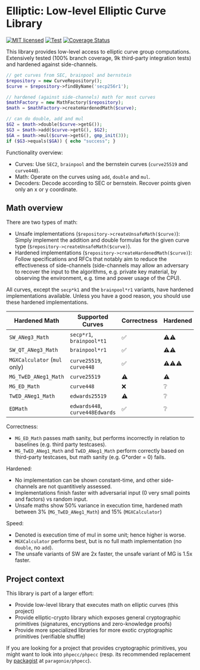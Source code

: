 # Elliptic: Low-level Elliptic Curve Library

[![MIT licensed](https://img.shields.io/badge/license-MIT-blue.svg)](./LICENSE)
[![Test](https://github.com/famoser/elliptic/actions/workflows/integration.yml/badge.svg)](https://github.com/famoser/elliptic/actions/workflows/integration.yml)
[![Coverage Status](https://coveralls.io/repos/github/famoser/elliptic/badge.svg?branch=main)](https://coveralls.io/github/famoser/elliptic)

This library provides low-level access to elliptic curve group computations.
Extensively tested (100% branch coverage, 9k third-party integration tests) and hardened against side-channels.

```php
// get curves from SEC, brainpool and bernstein
$repository = new CurveRepository();
$curve = $repository->findByName('secp256r1');

// hardened (against side-channels) math for most curves
$mathFactory = new MathFactory($repository);
$math = $mathFactory->createHardenedMath($curve);

// can do double, add and mul
$G2 = $math->double($curve->getG());
$G3 = $math->add($curve->getG(), $G2);
$GA = $math->mul($curve->getG(), gmp_init(3));
if ($G3->equals($GA)) { echo "success"; }
```

Functionality overview:
- Curves: Use `SEC2`, `brainpool` and the bernstein curves (`curve25519` and `curve448`).
- Math: Operate on the curves using `add`, `double` and `mul`.
- Decoders: Decode according to SEC or bernstein. Recover points given only an x or y coordinate.


## Math overview

There are two types of math:
- Unsafe implementations (`$repository->createUnsafeMath($curve)`): Simply implement the addition and double formulas for the given curve type (`$repository->createUnsafeMath($curve)`).
- Hardened implementations (`$repository->createHardenedMath($curve)`): Follow specifications and RFCs that notably aim to reduce the effectiveness of side-channels (side-channels may allow an adversary to recover the input to the algorithms, e.g. private key material, by observing the environment, e.g. time and power usage of the CPU).

All curves, except the `secp*k1` and the `brainpool*r1` variants, have hardened implementations available. Unless you have a good reason, you should use these hardened implementations.

| Hardened Math                | Supported Curves                                       | Correctness         | Hardened                    | Speed |
|------------------------------|--------------------------------------------------------|---------------------|-----------------------------|-------|
| `SW_ANeg3_Math`              | `secp*r1`, `brainpool*t1`                              | :white_check_mark:  | :warning::warning:          | 4     |
| `SW_QT_ANeg3_Math`           | `brainpool*r1`                                         | :white_check_mark:  | :warning::warning:          | 4     |
| `MGXCalculator` (`mul` only) | `curve25519`, `curve448`                               | :white_check_mark:  | :warning::warning::warning: | 1     |
| `MG_TwED_ANeg1_Math`         | `curve25519`                                           | :warning:           | :warning:                   | 2.5   |
| `MG_ED_Math`                 | `curve448`                                             | :x:                 | :grey_question:             | 2     |
| `TwED_ANeg1_Math`            | `edwards25519`                                         | :warning:           | :grey_question:             | 2.5   |
| `EDMath`                     | `edwards448`, `curve448Edwards`                        | :white_check_mark:  | :grey_question:             | 2     |

Correctness:
- `MG_ED_Math` passes math sanity, but performs incorrectly in relation to baselines (e.g. third party testcases).
- `MG_TwED_ANeg1_Math` and `TwED_ANeg1_Math` perform correctly based on third-party testcases, but math sanity (e.g. G*order = 0) fails.

Hardened:
- No implementation can be shown constant-time, and other side-channels are not quantitively assessed.
- Implementations finish faster with adversarial input (0 very small points and factors) vs random input.
- Unsafe maths show 50% variance in execution time, hardened math between 3% (`MG_TwED_ANeg1_Math`) and 15% (`MGXCalculator`)

Speed:
- Denoted is execution time of mul in some unit; hence higher is worse.
- `MGXCalculator` performs best, but is no full math implementation (no `double`, no `add`).
- The unsafe variants of SW are 2x faster, the unsafe variant of MG is 1.5x faster.


## Project context

This library is part of a larger effort:
- Provide low-level library that executes math on elliptic curves (this project)
- Provide elliptic-crypto library which exposes general cryptographic primitives (signatures, encryptions and zero-knowledge proofs)
- Provide more specialized libraries for more exotic cryptographic primitives (verifiable shuffle)

If you are looking for a project that provides cryptographic primitives, you might want to look into `phpecc/phpecc` (resp. its recommended replacement by [packagist](https://github.com/phpecc/phpecc/issues/289#issuecomment-2075703542) at `paragonie/phpecc`). 

